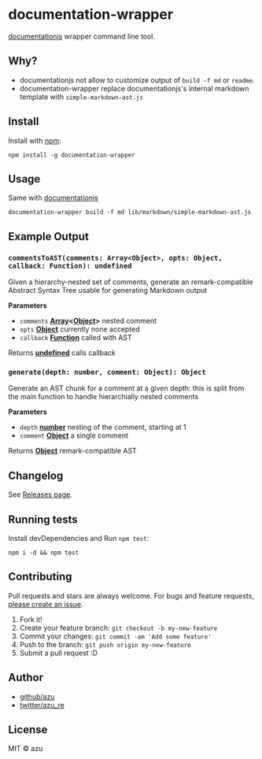 # documentation-wrapper

[documentationjs](https://github.com/documentationjs/documentation "documentation") wrapper command line tool.

## Why?

-   documentationjs not allow to customize output of `build -f md` or `readme`.
-   documentation-wrapper replace documentationjs's internal markdown template with `simple-markdown-ast.js`

## Install

Install with [npm](https://www.npmjs.com/):

    npm install -g documentation-wrapper

## Usage

Same with [documentationjs](https://github.com/documentationjs/documentation "documentation")

    documentation-wrapper build -f md lib/markdown/simple-markdown-ast.js

## Example Output

### `commentsToAST(comments: Array<Object>, opts: Object, callback: Function): undefined`

Given a hierarchy-nested set of comments, generate an remark-compatible
Abstract Syntax Tree usable for generating Markdown output

**Parameters**

-   `comments` **[Array](https://developer.mozilla.org/en-US/docs/Web/JavaScript/Reference/Global_Objects/Array)&lt;[Object](https://developer.mozilla.org/en-US/docs/Web/JavaScript/Reference/Global_Objects/Object)>** nested comment
-   `opts` **[Object](https://developer.mozilla.org/en-US/docs/Web/JavaScript/Reference/Global_Objects/Object)** currently none accepted
-   `callback` **[Function](https://developer.mozilla.org/en-US/docs/Web/JavaScript/Reference/Statements/function)** called with AST

Returns **[undefined](https://developer.mozilla.org/en-US/docs/Web/JavaScript/Reference/Global_Objects/undefined)** calls callback

### `generate(depth: number, comment: Object): Object`

Generate an AST chunk for a comment at a given depth: this is
split from the main function to handle hierarchially nested comments

**Parameters**

-   `depth` **[number](https://developer.mozilla.org/en-US/docs/Web/JavaScript/Reference/Global_Objects/Number)** nesting of the comment, starting at 1
-   `comment` **[Object](https://developer.mozilla.org/en-US/docs/Web/JavaScript/Reference/Global_Objects/Object)** a single comment

Returns **[Object](https://developer.mozilla.org/en-US/docs/Web/JavaScript/Reference/Global_Objects/Object)** remark-compatible AST

## Changelog

See [Releases page](https://github.com/azu/documentation-wrapper/releases).

## Running tests

Install devDependencies and Run `npm test`:

    npm i -d && npm test

## Contributing

Pull requests and stars are always welcome.
For bugs and feature requests, [please create an issue](https://github.com/azu/documentation-wrapper/issues).

1.  Fork it!
2.  Create your feature branch: `git checkout -b my-new-feature`
3.  Commit your changes: `git commit -am 'Add some feature'`
4.  Push to the branch: `git push origin my-new-feature`
5.  Submit a pull request :D

## Author

-   [github/azu](https://github.com/azu)
-   [twitter/azu_re](http://twitter.com/azu_re)

## License

MIT © azu
